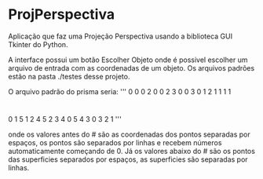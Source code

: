 ProjPerspectiva
===============

Aplicação que faz uma Projeção Perspectiva usando a biblioteca GUI Tkinter do Python.

A interface possui um botão Escolher Objeto onde é possivel escolher um arquivo de entrada com as coordenadas de um objeto. Os arquivos padrões estão na pasta ./testes desse projeto.

O arquivo padrão do prisma seria:
'''
0 0 0
2 0 0
2 3 0
0 3 0
1 2 1
1 1 1
#
0 1 5
1 2 4 5
2 3 4
0 5 4 3
0 3 2 1
'''

onde os valores antes do # são as coordenadas dos pontos separadas por espaços, os pontos são separados por linhas e recebem números automaticamente começando de 0. Já os valores abaixo do # são os pontos das superficies separados por espaços, as superficies são separadas por linhas.
